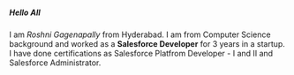 ##### Hello All

I am *Roshni Gagenapally* from Hyderabad. I am from Computer Science background and worked as a **Salesforce Developer** for 3 years in a startup. 
I have done certifications as Salesforce Platfrom Developer - I and II and Salesforce Administrator.
